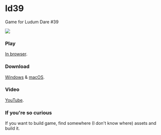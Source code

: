 # ld39
Game for Ludum Dare #39

![](/ld39.gif?raw=true)

### Play
[In browser](https://upisfree.itch.io/mother).

### Download
[Windows](https://github.com/upisfree/ld39/releases/download/1.0/ld39_mother_windows.zip) & [macOS](https://github.com/upisfree/ld39/releases/download/1.0/ld39_mother_macos.zip).

### Video
[YouTube](https://youtu.be/leGG8FK4rec).

### If you're so curious
If you want to build game, find somewhere (I don't know where) assets and build it.
